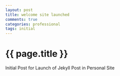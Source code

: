 ```yaml
--- 
layout: post
title: welcome site launched
comments: true
categories: professional
tags: initial
---
```


{{ page.title }}
================
<p class="meta">Initial Post for Launch of Jekyll Post in Personal Site</p>





